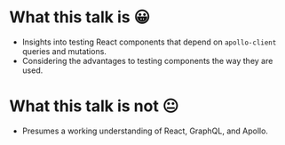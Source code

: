 # What this talk is 😀

- Insights into testing React components that depend on `apollo-client` queries and mutations.
- Considering the advantages to testing components the way they are used.

# What this talk is not 😐

- Presumes a working understanding of React, GraphQL, and Apollo.
